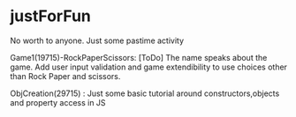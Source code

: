 # justForFun
No worth to anyone. Just some pastime activity

Game1(19715)-RockPaperScissors:
[ToDo]
The name speaks about the game. Add user input validation and game extendibility to use choices other than Rock Paper and scissors.

ObjCreation(29715) :
Just some basic tutorial around constructors,objects and property access in JS

